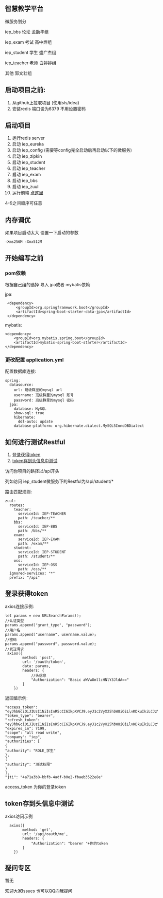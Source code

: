 智慧教学平台
---
微服务划分

iep_bbs  论坛   孟劭华组

iep_exam  考试  高中烨组

iep_student 学生   盛广杰组

iep_teacher 老师   白婷婷组

其他         郭文壮组

## 启动项目之前:
1. 从github上拉取项目  (使用sts/idea)
2. 安装redis  端口设为6379 不用设置密码
## 启动项目
1. 运行redis server
2. 启动 iep_eureka
3. 启动 iep_config (需要等config完全启动后再启动以下的微服务)
4. 启动 iep_zipkin
5. 启动 iep_student
6. 启动 iep_teacher
7. 启动 iep_exam
8. 启动 iep_bbs
9. 启动 iep_zuul
10. 运行前端 [点这里](https://github.com/guowenzhuang/ieppage)

4-9之间顺序可任意

## 内存调优
如果项目启动太大 设置一下启动的参数

    -Xms256M -Xmx512M
## 开始编写之前
### pom依赖
根据自己组的选择 导入 jpa或者 mybatis依赖

jpa:
    
     <dependency>
         <groupId>org.springframework.boot</groupId>
         <artifactId>spring-boot-starter-data-jpa</artifactId>
     </dependency>
mybatis:

    <dependency>
        <groupId>org.mybatis.spring.boot</groupId>
        <artifactId>mybatis-spring-boot-starter</artifactId>
    </dependency>
### 更改配置 application.yml
配置数据库连接:

    spring:
      datasource:
        url: 班级群里的mysql url
        username: 班级群里的mysql 账号
        password: 班级群里的mysql 密码
      jpa:
        database: MySQL
        show-sql: true
        hibernate:
          ddl-auto: update
        database-platform: org.hibernate.dialect.MySQL5InnoDBDialect
## 如何进行测试Restful
1. <a href="#dl">登录获得token</a>
2. <a href="#fw">token存到头信息中测试</a>

访问你项目的路径以/api开头

列如访问 iep_student微服务下的Restful为/api/student/*

路由匹配规则:

    zuul:
      routes:
        teacher:
          serviceId: IEP-TEACHER
          path: /teacher/**
        bbs:
          serviceId: IEP-BBS
          path: /bbs/**
        exam:
          serviceId: IEP-EXAM
          path: /exam/**
        student:
          serviceId: IEP-STUDENT
          path: /student/**
        oss:
          serviceId: IEP-OSS
          path: /oss/**
      ignored-services: "*"
      prefix: "/api"


<h2 id="dl">登录获得token</h2>
axios连接示例:

    let params = new URLSearchParams();
    //认证类型
    params.append("grant_type", "password");
    //用户名
    params.append("username", username.value);
    //密码
    params.append("password", password.value);
    //发送请求
     axios({
            method: 'post',
            url: '/oauth/token',
            data: params,
            headers: {
                //头信息
                "Authorization": "Basic aWVwOmllcHNlY3JldA=="
            }
        })
返回值示例:

    
    "access_token": "eyJhbGciOiJIUzI1NiIsInR5cCI6IkpXVCJ9.eyJ1c2VyX25hbWUiOiLlvKDkuIkiLCJzY29wZSI6WyJhbGwiLCJyZWFkIiwid3JpdGUiXSwiY29tcGFueSI6ImllcCIsImV4cCI6MTU0NDI4Njc0MSwiYXV0aG9yaXRpZXMiOlt7ImF1dGhvcml0eSI6IlJPTEVf5a2m55SfIn0seyJhdXRob3JpdHkiOiLmtYvor5XmnYPpmZAifV0sImp0aSI6IjRhNzFhM2I4LWJiZmItNGFkZi1iMGUyLWZiYWViMzUyMmU4ZSIsImNsaWVudF9pZCI6ImllcCJ9.b4IPGfD7yPMbYRdpljSMGz5t20mBUUDE4KkzE22NAaI",
    "token_type": "bearer",
    "refresh_token": "eyJhbGciOiJIUzI1NiIsInR5cCI6IkpXVCJ9.eyJ1c2VyX25hbWUiOiLlvKDkuIkiLCJzY29wZSI6WyJhbGwiLCJyZWFkIiwid3JpdGUiXSwiYXRpIjoiNGE3MWEzYjgtYmJmYi00YWRmLWIwZTItZmJhZWIzNTIyZThlIiwiY29tcGFueSI6ImllcCIsImV4cCI6MTU0Njg3MTU0MSwiYXV0aG9yaXRpZXMiOlt7ImF1dGhvcml0eSI6IlJPTEVf5a2m55SfIn0seyJhdXRob3JpdHkiOiLmtYvor5XmnYPpmZAifV0sImp0aSI6ImRkMzVjMjUzLTg1ZTQtNGU1Ny1hM2JkLTRlMWM1YmNhYjA0NCIsImNsaWVudF9pZCI6ImllcCJ9.8q6LhCoUZA5zLFYd11J6j8fb04FGFPsNEDNo0m78sMg",
    "expires_in": 7199,
    "scope": "all read write",
    "company": "iep",
    "authorities": [
    {
    "authority": "ROLE_学生"
    },
    {
    "authority": "测试权限"
    }
    ],
    "jti": "4a71a3b8-bbfb-4adf-b0e2-fbaeb3522e8e"
access_token  为你的登录token
<h2 id="fw">token存到头信息中测试</h2>  
axios访问示例

      axios({
            method: 'get',
            url: '/api/oauth/me',
            headers: {
                "Authorization": "bearer "+你的token
            }
        })
## 疑问专区
暂无 

欢迎大家Issues  也可以QQ向我提问  


    

   